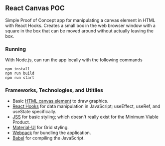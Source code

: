 ## React Canvas POC ##
Simple Proof of Concept app for manipulating a canvas element in HTML with React Hooks. Creates a small box in the web browser window with a square in the box that can be moved around without actually leaving the box.

### Running ###
With Node.js, can run the app locally with the following commands

```
npm install
npm run build
npm run start
```

### Frameworks, Technologies, and Utitlies ###
 - Basic [HTML canvas element](https://www.w3schools.com/graphics/canvas_intro.asp) to draw graphics.
 - [React Hooks](https://reactjs.org/docs/hooks-reference.html) for data manipulation in JavaScript; useEffect, useRef, and useState specifically.
 - [JSS](https://cssinjs.org/) for basic styling; which doesn't really exist for the Minimum Viable Product.
 - [Material-UI](https://material-ui.com/) for Grid styling.
 - [Webpack](https://webpack.js.org/) for bundling the application.
 - [Babel](https://babeljs.io/) for compiling the JavaScript.
